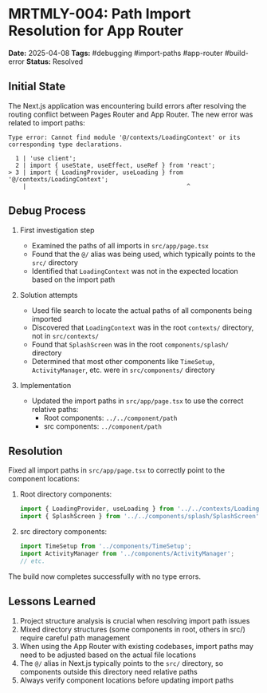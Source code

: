 # MRTMLY-004: Path Import Resolution for App Router

**Date:** 2025-04-08
**Tags:** #debugging #import-paths #app-router #build-error
**Status:** Resolved

## Initial State

The Next.js application was encountering build errors after resolving the routing conflict between Pages Router and App Router. The new error was related to import paths:

```
Type error: Cannot find module '@/contexts/LoadingContext' or its corresponding type declarations.

  1 | 'use client';
  2 | import { useState, useEffect, useRef } from 'react';
> 3 | import { LoadingProvider, useLoading } from '@/contexts/LoadingContext';
    |                                             ^
```

## Debug Process

1. First investigation step
   - Examined the paths of all imports in `src/app/page.tsx`
   - Found that the `@/` alias was being used, which typically points to the `src/` directory
   - Identified that `LoadingContext` was not in the expected location based on the import path

2. Solution attempts
   - Used file search to locate the actual paths of all components being imported
   - Discovered that `LoadingContext` was in the root `contexts/` directory, not in `src/contexts/`
   - Found that `SplashScreen` was in the root `components/splash/` directory
   - Determined that most other components like `TimeSetup`, `ActivityManager`, etc. were in `src/components/` directory

3. Implementation
   - Updated the import paths in `src/app/page.tsx` to use the correct relative paths:
     - Root components: `../../component/path`
     - src components: `../component/path`

## Resolution

Fixed all import paths in `src/app/page.tsx` to correctly point to the component locations:

1. Root directory components:
   ```typescript
   import { LoadingProvider, useLoading } from '../../contexts/LoadingContext';
   import { SplashScreen } from '../../components/splash/SplashScreen';
   ```

2. src directory components:
   ```typescript
   import TimeSetup from '../components/TimeSetup';
   import ActivityManager from '../components/ActivityManager';
   // etc.
   ```

The build now completes successfully with no type errors.

## Lessons Learned

1. Project structure analysis is crucial when resolving import path issues
2. Mixed directory structures (some components in root, others in src/) require careful path management
3. When using the App Router with existing codebases, import paths may need to be adjusted based on the actual file locations
4. The `@/` alias in Next.js typically points to the `src/` directory, so components outside this directory need relative paths
5. Always verify component locations before updating import paths